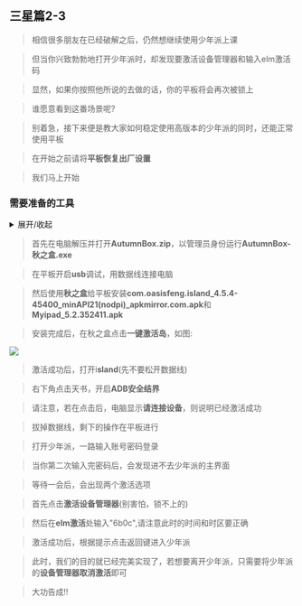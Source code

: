 ## 三星篇2-3 

> 相信很多朋友在已经破解之后，仍然想继续使用少年派上课

> 但当你兴致勃勃地打开少年派时，却发现要激活设备管理器和输入elm激活码

> 显然，如果你按照他所说的去做的话，你的平板将会再次被锁上

> 谁愿意看到这番场景呢?

> 别着急，接下来便是教大家如何稳定使用高版本的少年派的同时，还能正常使用平板

> 在开始之前请将**平板恢复出厂设置**

> 我们马上开始

### **需要准备的工具**

<details markdown='1'><summary>展开/收起</summary>

- [ ] 刚刚**恢复出厂设置**的平板(切记)

- [ ] 一条数据线

- [x] [**com.oasisfeng.island_4.5.4-45400_minAPI21(nodpi)_apkmirror.com.apk**](https://github.com/Shelterforyou/ILoveRy/raw/main/Applications/%20com.oasisfeng.island_4.5.4-45400_mi.apk)

- [x] [**AutumnBox.zip**](https://github.com/Shelterforyou/ILoveRy/raw/main/Zips/%20autumnbox.zip)

</details>

> 首先在电脑解压并打开**AutumnBox.zip**，以管理员身份运行**AutumnBox-秋之盒.exe**

> 在平板开启**usb**调试，用数据线连接电脑

> 然后使用**秋之盒**给平板安装**com.oasisfeng.island_4.5.4-45400_minAPI21(nodpi)_apkmirror.com.apk**和**Myipad_5.2.352411.apk**

> 安装完成后，在秋之盒点击**一键激活岛**，如图:

![](https://github.com/Shelterforyou/ILoveRy_Pics/blob/main/4.png)

> 激活成功后，打开i**sland**(先不要松开数据线)

> 右下角点击天书，开启**ADB安全结界**

> 请注意，若在点击后，电脑显示**请连接设备**，则说明已经激活成功

> 拔掉数据线，剩下的操作在平板进行

> 打开少年派，一路输入账号密码登录

> 当你第二次输入完密码后，会发现进不去少年派的主界面

> 等待一会后，会出现两个激活选项

> 首先点击**激活设备管理器**(别害怕，锁不上的)

> 然后在**elm激活**处输入"6b0c",请注意此时的时间和时区要正确

> 激活成功后，根据提示点击返回键进入少年派

> 此时，我们的目的就已经完美实现了，若想要离开少年派，只需要将少年派的**设备管理器取消激活**即可

> 大功告成!!
